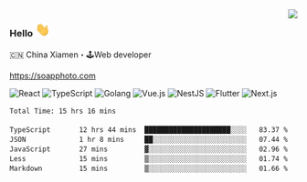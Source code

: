 <img align="right" src="https://github-readme-stats.vercel.app/api?username=yiiu&show_icons=false&bg_color=30,e96443,904e95&title_color=fff&text_color=fff" />

### Hello <img src="https://raw.githubusercontent.com/ABSphreak/ABSphreak/master/gifs/Hi.gif" width="26px" />
 
🇨🇳 China Xiamen・🕹Web developer

https://soapphoto.com

<p align="left"><img src="https://cdn.svgporn.com/logos/react.svg" alt="React" width="32" height="32"/> <img src="https://cdn.svgporn.com/logos/typescript-icon.svg" alt="TypeScript" width="32" height="32"/> <img src="https://cdn.svgporn.com/logos/gopher.svg" alt="Golang" width="32" height="32"/> <img src="https://cdn.svgporn.com/logos/vue.svg" alt="Vue.js" width="32" height="32"/> <img src="https://cdn.svgporn.com/logos/nestjs.svg" alt="NestJS" width="32" height="32"/> <img src="https://cdn.svgporn.com/logos/flutter.svg" alt="Flutter" width="32" height="32"/> <img src="https://cdn.svgporn.com/logos/nextjs-icon.svg" alt="Next.js" width="32" height="32"/></p>


<!--START_SECTION:waka-->

```txt
Total Time: 15 hrs 16 mins

TypeScript       12 hrs 44 mins  █████████████████████░░░░   83.37 %
JSON             1 hr 8 mins     ██░░░░░░░░░░░░░░░░░░░░░░░   07.44 %
JavaScript       27 mins         ▓░░░░░░░░░░░░░░░░░░░░░░░░   02.96 %
Less             15 mins         ▒░░░░░░░░░░░░░░░░░░░░░░░░   01.74 %
Markdown         15 mins         ▒░░░░░░░░░░░░░░░░░░░░░░░░   01.66 %
```

<!--END_SECTION:waka-->

